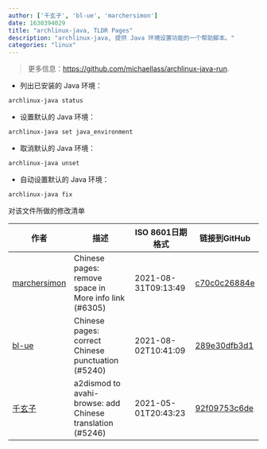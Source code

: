```yaml
---
author: ['千玄子', 'bl-ue', 'marchersimon']
date: 1630394029
title: "archlinux-java, TLDR Pages"
description: "archlinux-java, 提供 Java 环境设置功能的一个帮助脚本。"
categories: "linux"
---
```

> 更多信息：<https://github.com/michaellass/archlinux-java-run>.

- 列出已安装的 Java 环境：

```bash
archlinux-java status
```

- 设置默认的 Java 环境：

```bash
archlinux-java set java_environment
```

- 取消默认的 Java 环境：

```bash
archlinux-java unset
```

- 自动设置默认的 Java 环境：

```bash
archlinux-java fix
```
对该文件所做的修改清单


作者 | 描述 | ISO 8601日期格式 | 链接到GitHub
------|-----|-----|-----
[marchersimon](mailto:50295997+marchersimon@users.noreply.github.com) | Chinese pages: remove space in More info link (#6305) | 2021-08-31T09:13:49 | [c70c0c26884e](https://github.com/tldr-pages/tldr/commit/c70c0c26884ee74fabb640cd842d1e4c72d9df4b)
[bl-ue](mailto:54780737+bl-ue@users.noreply.github.com) | Chinese pages: correct Chinese punctuation (#5240) | 2021-08-02T10:41:09 | [289e30dfb3d1](https://github.com/tldr-pages/tldr/commit/289e30dfb3d1d73bade9e3610e12bfc90e9270ae)
[千玄子](mailto:ownbyzjuyk@gmail.com) | a2dismod to avahi-browse: add Chinese translation (#5246) | 2021-05-01T20:43:23 | [92f09753c6de](https://github.com/tldr-pages/tldr/commit/92f09753c6de9ab7cc8df9cd8d194f824252dd23)

